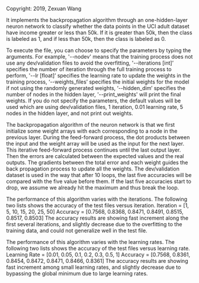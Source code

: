 Copyright: 2019, Zexuan Wang

It implements the backpropagation algorithm through an one-hidden-layer neuron network to classify whether the data points in the UCI adult dataset have income greater or less than 50k. If it is greater than 50k, then the class is labeled as 1, and if less than 50k, then the class is labeled as 0.

To execute the file, you can choose to specify the parameters by typing the arguments. For example, '--nodev' means that the training process does not use any dev/validation files to avoid the overfitting, '--iterations [int]’ specifies the number of iteration through the full training process to perform, '--lr [float]’ specifies the learning rate to update the weights in the training process, ‘--weights_files’ specifies the initial weights for the model if not using the randomly generated weights, ‘--hidden_dim’ specifies the number of nodes in the hidden layer, '--print_weights' will print the final weights. If you do not specify the parameters, the default values will be used which are using dev/validation files, 1 iteration, 0.01 learning rate, 5 nodes in the hidden layer, and not print out weights.

The backpropagation algorithm of the neuron network is that we first initialize some weight arrays with each corresponding to a node in the previous layer. During the feed-forward process, the dot products between the input and the weight array will be used as the input for the next layer. This iterative feed-forward process continues until the last output layer. Then the errors are calculated between the expected values and the real outputs. The gradients between the total error and each weight guides the back propagation process to update all the weights. The dev/validation dataset is used in the way that after 10 loops, the last five accuracies will be compared with the five value before them. If the last five accuracies start to drop, we assume we already hit the maximum and thus break the loop.

The performance of this algorithm varies with the iterations. The following two lists shows the accuracy of the test files versus iteration.
Iteration  = [1, 5, 10, 15, 20, 25, 50]
Accuracy = [0.7568, 0.8368, 0.8471, 0.8491, 0.8515, 0.8517, 0.8503]
The accuracy results are showing fast increment along the first several iterations, and slightly decrease due to the overfitting to the training data, and could not generalize well in the test file.

The performance of this algorithm varies with the learning rates. The following two lists shows the accuracy of the test files versus learning rate.
Learning Rate  = [0.01, 0.05, 0.1, 0.2, 0.3, 0.5, 1]
Accuracy = [0.7568, 0.8361, 0.8454, 0.8472, 0.8471, 0.8466, 0.8361]
The accuracy results are showing fast increment among small learning rates, and slightly decrease due to bypassing the global minimum due to large learning rates.
